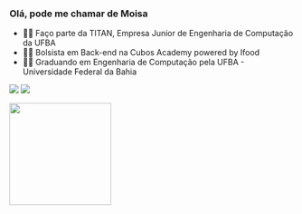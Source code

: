 
### Olá, pode me chamar de Moisa

- 👨‍💻 Faço parte da TITAN, Empresa Junior de Engenharia de Computação da UFBA
- 👨‍💻 Bolsista em Back-end na Cubos Academy powered by Ifood
- 👨‍💻 Graduando em Engenharia de Computação pela UFBA - Universidade Federal da Bahia



[<img src="https://img.shields.io/badge/linkedin-%230077B5.svg?&style=for-the-badge&logo=linkedin&logoColor=white" />](https://www.linkedin.com/in/mois%C3%A9s-teles-39867b227/)
[<img src = "https://img.shields.io/badge/instagram-%23E4405F.svg?&style=for-the-badge&logo=instagram&logoColor=white">](https://www.instagram.com/Moisa_teles/) 

 <div>
    

 <img height="180em" src="https://github-readme-stats.vercel.app/api/top-langs/?username=Moisa0&layout=compact&theme=tokyonight"/>



 </div>
 
 

        

